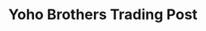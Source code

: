 ---
title: "Yoho Brothers Trading Post"
url: /field/yoho-brothers-trading-post-trans-canada-highway/
shop: convenience
---